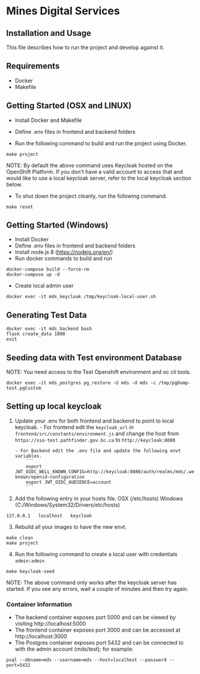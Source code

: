# Mines Digital Services

## Installation and Usage

This file describes how to run the project and develop against it.

## Requirements

- Docker
- Makefile

## Getting Started (OSX and LINUX)

- Install Docker and Makefile
- Define .env files in frontend and backend folders

- Run the following command to build and run the project using Docker.

```
make project
```

NOTE: By default the above command uses Keycloak hosted on the OpenShift Platform.
If you don't have a valid account to access that and would like to use a local keycloak server, refer to the local keycloak section below.

- To shut down the project cleanly, run the following command.

```
make reset
```

## Getting Started (Windows)

- Install Docker
- Define .env files in frontend and backend folders
- Install node.js 8 (https://nodejs.org/en/)
- Run docker commands to build and run

```
docker-compose build --force-rm
docker-compose up -d
```

- Create local admin user

```
docker exec -it mds_keycloak /tmp/keycloak-local-user.sh
```

## Generating Test Data

```
docker exec -it mds_backend bash
flask create_data 1000
exit
```

## Seeding data with Test environment Database

NOTE: You need access to the Test Openshift environment and oc cli tools.

```
docker exec -it mds_postgres pg_restore -U mds -d mds -c /tmp/pgDump-test.pgCustom
```

## Setting up local keycloak

1.  Update your .env for both frontend and backend to point to local keycloak. - For frontend edit the `keycloak_url` in `frontend/src/constants/environment.js` and change the host from
    `https://sso-test.pathfinder.gov.bc.ca` to `http://keycloak:8080`

        - For Backend edit the .env file and update the following envt variables.
            ```
            export JWT_OIDC_WELL_KNOWN_CONFIG=http://keycloak:8080/auth/realms/mds/.well-known/openid-configuration
            export JWT_OIDC_AUDIENCE=account
            ```

2.  Add the following entry in your hosts file.
    OSX (/etc/hosts) Windows (C:/Windows/System32/Drivers/etc/hosts)

```
127.0.0.1	localhost	keycloak
```

3. Rebuild all your images to have the new envt.

```
make clean
make project
```

4. Run the following command to create a local user with credentials `admin:admin`

```
make keycloak-seed
```

NOTE: The above command only works after the keycloak server has started. If you see
any errors, wait a couple of minutes and then try again.

### Container Information

- The backend container exposes port 5000 and can be viewed by visiting http://localhost:5000
- The frontend container exposes port 3000 and can be accessed at http://localhost:3000
- The Postgres container exposes port 5432 and can be connected to with the admin account (mds/test); for example:

```
psql --dbname=mds --username=mds --host=localhost --password --port=5432
```
